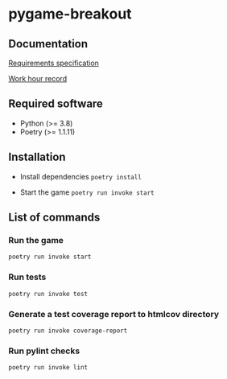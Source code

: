 # pygame-breakout

## Documentation
[Requirements specification](https://github.com/antonlep/ot-harjoitustyo/blob/master/dokumentaatio/requirements_specification.md)

[Work hour record](https://github.com/antonlep/ot-harjoitustyo/blob/master/dokumentaatio/work_hours.md)

## Required software

- Python (>= 3.8)
- Poetry (>= 1.1.11)

## Installation

- Install dependencies `poetry install`

- Start the game `poetry run invoke start`

## List of commands

### Run the game

`poetry run invoke start`

### Run tests

`poetry run invoke test`

### Generate a test coverage report to htmlcov directory

`poetry run invoke coverage-report`

### Run pylint checks

`poetry run invoke lint`
